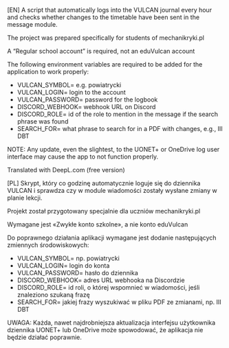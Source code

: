 [EN] A script that automatically logs into the VULCAN journal every hour and checks whether changes to the timetable have been sent in the message module.

The project was prepared specifically for students of mechanikryki.pl

A “Regular school account” is required, not an eduVulcan account

The following environment variables are required to be added for the application to work properly:

- VULCAN_SYMBOL= e.g. powiatrycki
- VULCAN_LOGIN= login to the account
- VULCAN_PASSWORD= password for the logbook
- DISCORD_WEBHOOK= webhook URL on Discord
- DISCORD_ROLE= id of the role to mention in the message if the search phrase was found
- SEARCH_FOR= what phrase to search for in a PDF with changes, e.g., III DBT

NOTE: Any update, even the slightest, to the UONET+ or OneDrive log user interface may cause the app to not function properly.

Translated with DeepL.com (free version)

[PL] Skrypt, który co godzinę automatycznie loguje się do dziennika VULCAN i sprawdza czy w module wiadomości zostały wysłane zmiany w planie lekcji.

Projekt został przygotowany specjalnie dla uczniów mechanikryki.pl

Wymagane jest «Zwykłe konto szkolne», a nie konto eduVulcan

Do poprawnego działania aplikacji wymagane jest dodanie następujących zmiennych środowiskowych:

- VULCAN_SYMBOL= np. powiatrycki
- VULCAN_LOGIN= login do konta
- VULCAN_PASSWORD= hasło do dziennika
- DISCORD_WEBHOOK= adres URL webhooka na Discordzie
- DISCORD_ROLE= id roli, o której wspomnieć w wiadomości, jeśli znaleziono szukaną frazę
- SEARCH_FOR= jakiej frazy wyszukiwać w pliku PDF ze zmianami, np. III DBT

UWAGA: Każda, nawet najdrobniejsza aktualizacja interfejsu użytkownika dziennika UONET+ lub OneDrive może spowodować, że aplikacja nie będzie działać poprawnie.